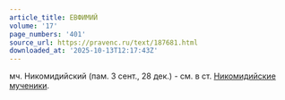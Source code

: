 ```yaml
---
article_title: ЕВФИМИЙ
volume: '17'
page_numbers: '401'
source_url: https://pravenc.ru/text/187681.html
downloaded_at: '2025-10-13T12:17:43Z'
---
```


мч. Никомидийский (пам. 3 сент., 28 дек.) - см. в ст. [Никомидийские мученики](<https://pravenc.ru/text/Никомидийские мученики.html>).

